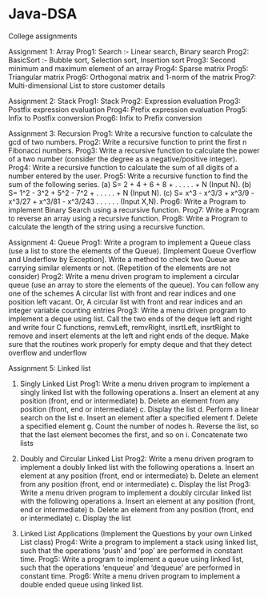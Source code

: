 # Java-DSA
College assignments

Assignment 1: Array
Prog1: Search :- Linear search, Binary search
Prog2: BasicSort :- Bubble sort, Selection sort, Insertion sort
Prog3: Second minimum and maximum element of an array
Prog4: Sparse matrix
Prog5: Triangular matrix
Prog6: Orthogonal matrix and 1-norm of the matrix
Prog7: Multi-dimensional List to store customer details

Assignment 2: Stack
Prog1: Stack
Prog2: Expression evaluation
Prog3: Postfix expression evaluation
Prog4: Prefix expression evaluation
Prog5: Infix to Postfix conversion
Prog6: Infix to Prefix conversion

Assignment 3: Recursion
Prog1: Write a recursive function to calculate the gcd of two numbers.
Prog2: Write a recursive function to print the first n Fibonacci numbers.
Prog3: Write a recursive function to calculate the power of a two number (consider the degree as a negative/positive integer).
Prog4: Write a recursive function to calculate the sum of all digits of a number entered by the user.
Prog5: Write a recursive function to find the sum of the following series.
        (a) S= 2 + 4 + 6 + 8 + . . . . . + N (Input N).
        (b) S= 1^2 - 3^2 + 5^2 - 7^2 + . . . . . + N (Input N).
        (c) S= x^3 - x^3/3 + x^3/9 - x^3/27 + x^3/81 - x^3/243 . . . . . . (Input X,N).
Prog6: Write a Program to implement Binary Search using a recursive function.
Prog7: Write a Program to reverse an array using a recursive function.
Prog8: Write a Program to calculate the length of the string using a recursive function.

Assignment 4: Queue
Prog1: Write a program to implement a Queue class (use a list to store the elements of the Queue). [Implement Queue Overflow and Underflow by Exception]. Write a method to check two Queue are carrying similar elements or not. (Repetition of the elements are not consider)
Prog2: Write a menu driven program to implement a circular queue (use an array to store the elements of the queue). You can follow any one of the schemes A circular list with front and rear indices and one position left vacant. Or, A circular list with front and rear indices and an integer variable counting entries
Prog3: Write a menu driven program to implement a deque using list. Call the two ends of the deque left and right and write four C functions, remvLeft, remvRight, insrtLeft, insrtRight to remove and insert elements at the left and right ends of the deque. Make sure that the routines work properly for empty deque and that they detect overflow and underflow

Assignment 5: Linked list
1. Singly Linked List
Prog1: Write a menu driven program to implement a singly linked list with the following operations
        a. Insert an element at any position (front, end or intermediate)
        b. Delete an element from any position (front, end or intermediate)
        c. Display the list
        d. Perform a linear search on the list
        e. Insert an element after a specified element
        f. Delete a specified element
        g. Count the number of nodes
        h. Reverse the list, so that the last element becomes the first, and so on
        i. Concatenate two lists
   
2. Doubly and Circular Linked List
Prog2: Write a menu driven program to implement a doubly linked list with the following operations
        a. Insert an element at any position (front, end or intermediate)
        b. Delete an element from any position (front, end or intermediate)
        c. Display the list
Prog3: Write a menu driven program to implement a doubly circular linked list with the following operations
        a. Insert an element at any position (front, end or intermediate)
        b. Delete an element from any position (front, end or intermediate)
        c. Display the list
   
3. Linked List Applications (Implement the Questions by your own Linked List class)
Prog4: Write a program to implement a stack using linked list, such that the operations ‘push’ and ‘pop’ are performed in constant time.
Prog5: Write a program to implement a queue using linked list, such that the operations ‘enqueue’ and ‘dequeue’ are performed in constant time.
Prog6: Write a menu driven program to implement a double ended queue using linked list.
